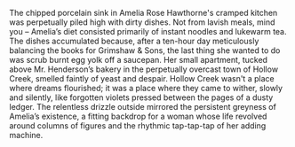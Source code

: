 The chipped porcelain sink in Amelia Rose Hawthorne's cramped kitchen was perpetually piled high with dirty dishes. Not from lavish meals, mind you – Amelia’s diet consisted primarily of instant noodles and lukewarm tea. The dishes accumulated because, after a ten-hour day meticulously balancing the books for Grimshaw & Sons, the last thing she wanted to do was scrub burnt egg yolk off a saucepan. Her small apartment, tucked above Mr. Henderson’s bakery in the perpetually overcast town of Hollow Creek, smelled faintly of yeast and despair. Hollow Creek wasn't a place where dreams flourished; it was a place where they came to wither, slowly and silently, like forgotten violets pressed between the pages of a dusty ledger.  The relentless drizzle outside mirrored the persistent greyness of Amelia’s existence, a fitting backdrop for a woman whose life revolved around columns of figures and the rhythmic tap-tap-tap of her adding machine.
